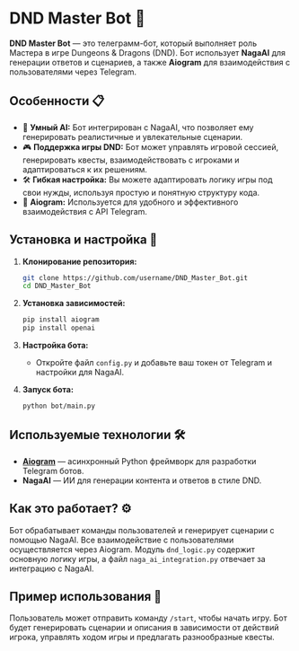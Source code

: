 # DND Master Bot 🎲

**DND Master Bot** — это телеграмм-бот, который выполняет роль Мастера в игре Dungeons & Dragons (DND). Бот использует **NagaAI** для генерации ответов и сценариев, а также **Aiogram** для взаимодействия с пользователями через Telegram.

## Особенности 📋

- 🤖 **Умный AI:** Бот интегрирован с NagaAI, что позволяет ему генерировать реалистичные и увлекательные сценарии.
- 🎮 **Поддержка игры DND:** Бот может управлять игровой сессией, генерировать квесты, взаимодействовать с игроками и адаптироваться к их решениям.
- 🛠 **Гибкая настройка:** Вы можете адаптировать логику игры под свои нужды, используя простую и понятную структуру кода.
- 📱 **Aiogram:** Используется для удобного и эффективного взаимодействия с API Telegram.

## Установка и настройка 🚀

1. **Клонирование репозитория:**
    ```bash
    git clone https://github.com/username/DND_Master_Bot.git
    cd DND_Master_Bot
    ```

2. **Установка зависимостей:**
    ```bash
    pip install aiogram
    pip install openai
    ```

3. **Настройка бота:**
   - Откройте файл `config.py` и добавьте ваш токен от Telegram и настройки для NagaAI.

4. **Запуск бота:**
    ```bash
    python bot/main.py
    ```

## Используемые технологии 🛠

- **[Aiogram](https://github.com/aiogram/aiogram)** — асинхронный Python фреймворк для разработки Telegram ботов.
- **NagaAI** — ИИ для генерации контента и ответов в стиле DND.
  
## Как это работает? ⚙️

Бот обрабатывает команды пользователей и генерирует сценарии с помощью NagaAI. Все взаимодействие с пользователями осуществляется через Aiogram. Модуль `dnd_logic.py` содержит основную логику игры, а файл `naga_ai_integration.py` отвечает за интеграцию с NagaAI.

## Пример использования 🎉

Пользователь может отправить команду `/start`, чтобы начать игру. Бот будет генерировать сценарии и описания в зависимости от действий игрока, управлять ходом игры и предлагать разнообразные квесты.
